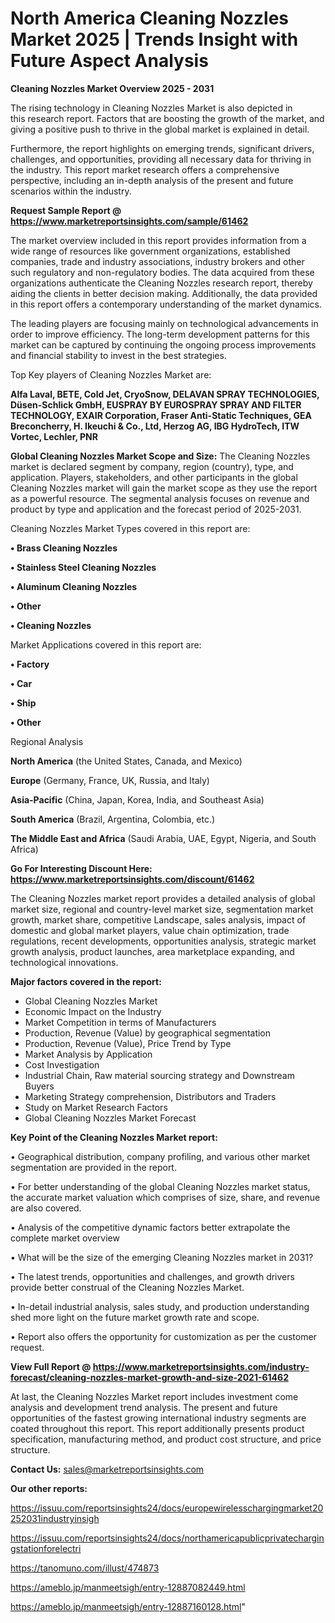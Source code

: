 # North America Cleaning Nozzles Market 2025 | Trends Insight with Future Aspect Analysis

<Strong> Cleaning Nozzles Market Overview 2025 - 2031</strong>

The rising technology in Cleaning Nozzles Market is also depicted in this research report. Factors that are boosting the growth of the market, and giving a positive push to thrive in the global market is explained in detail.

Furthermore, the report highlights on emerging trends, significant drivers, challenges, and opportunities, providing all necessary data for thriving in the industry. This report market research offers a comprehensive perspective, including an in-depth analysis of the present and future scenarios within the industry.

<strong>Request Sample Report @ <a href=https://www.marketreportsinsights.com/sample/61462>https://www.marketreportsinsights.com/sample/61462</a></strong>

The market overview included in this report provides information from a wide range of resources like government organizations, established companies, trade and industry associations, industry brokers and other such regulatory and non-regulatory bodies. The data acquired from these organizations authenticate the Cleaning Nozzles research report, thereby aiding the clients in better decision making. Additionally, the data provided in this report offers a contemporary understanding of the market dynamics.

The leading players are focusing mainly on technological advancements in order to improve efficiency. The long-term development patterns for this market can be captured by continuing the ongoing process improvements and financial stability to invest in the best strategies.

Top Key players of Cleaning Nozzles Market are:

<strong>Alfa Laval, BETE, Cold Jet, CryoSnow, DELAVAN SPRAY TECHNOLOGIES, Düsen-Schlick GmbH, EUSPRAY BY EUROSPRAY SPRAY AND FILTER TECHNOLOGY, EXAIR Corporation, Fraser Anti-Static Techniques, GEA Breconcherry, H. Ikeuchi & Co., Ltd, Herzog AG, IBG HydroTech, ITW Vortec, Lechler, PNR</strong>

<strong><b>Global Cleaning Nozzles Market Scope and Size:</b></strong>
The Cleaning Nozzles market is declared segment by company, region (country), type, and application. Players, stakeholders, and other participants in the global Cleaning Nozzles market will gain the market scope as they use the report as a powerful resource. The segmental analysis focuses on revenue and product by type and application and the forecast period of 2025-2031.

Cleaning Nozzles Market Types covered in this report are:

<strong>• Brass Cleaning Nozzles

• Stainless Steel Cleaning Nozzles

• Aluminum Cleaning Nozzles

• Other

• Cleaning Nozzles</strong>

Market Applications covered in this report are:

<strong>• Factory

• Car

• Ship

• Other</strong> 

Regional Analysis

<strong>North America</strong> (the United States, Canada, and Mexico)

<strong>Europe</strong> (Germany, France, UK, Russia, and Italy)

<strong>Asia-Pacific</strong> (China, Japan, Korea, India, and Southeast Asia)

<strong>South America</strong> (Brazil, Argentina, Colombia, etc.)

<strong>The Middle East and Africa</strong> (Saudi Arabia, UAE, Egypt, Nigeria, and South Africa)

<strong>Go For Interesting Discount Here: <a href=https://www.marketreportsinsights.com/discount/61462>https://www.marketreportsinsights.com/discount/61462</a></strong>

The Cleaning Nozzles market report provides a detailed analysis of global market size, regional and country-level market size, segmentation market growth, market share, competitive Landscape, sales analysis, impact of domestic and global market players, value chain optimization, trade regulations, recent developments, opportunities analysis, strategic market growth analysis, product launches, area marketplace expanding, and technological innovations.

<strong><b>Major factors covered in the report:</b></strong>
<ul>
  <li>Global Cleaning Nozzles Market </li>
  <li>Economic Impact on the Industry</li>
  <li>Market Competition in terms of Manufacturers</li>
  <li>Production, Revenue (Value) by geographical segmentation</li>
  <li>Production, Revenue (Value), Price Trend by Type</li>
  <li>Market Analysis by Application</li>
  <li>Cost Investigation</li>
  <li>Industrial Chain, Raw material sourcing strategy and Downstream Buyers</li>
  <li>Marketing Strategy comprehension, Distributors and Traders</li>
  <li>Study on Market Research Factors</li>
  <li>Global Cleaning Nozzles Market Forecast</li>
</ul>

<strong><b>Key Point of the Cleaning Nozzles Market report:</b></strong>

• Geographical distribution, company profiling, and various other market segmentation are provided in the report.

• For better understanding of the global Cleaning Nozzles market status, the accurate market valuation which comprises of size, share, and revenue are also covered.

• Analysis of the competitive dynamic factors better extrapolate the complete market overview

• What will be the size of the emerging Cleaning Nozzles market in 2031?

• The latest trends, opportunities and challenges, and growth drivers provide better construal of the Cleaning Nozzles Market.

• In-detail industrial analysis, sales study, and production understanding shed more light on the future market growth rate and scope.

• Report also offers the opportunity for customization as per the customer request.

<strong><b>View Full Report @ <a href=https://www.marketreportsinsights.com/industry-forecast/cleaning-nozzles-market-growth-and-size-2021-61462>https://www.marketreportsinsights.com/industry-forecast/cleaning-nozzles-market-growth-and-size-2021-61462</a></b></strong>


At last, the Cleaning Nozzles Market report includes investment come analysis and development trend analysis. The present and future opportunities of the fastest growing international industry segments are coated throughout this report. This report additionally presents product specification, manufacturing method, and product cost structure, and price structure.

<strong>Contact Us:</strong>
sales@marketreportsinsights.com

<strong>Our other reports:</strong>

<a href=https://issuu.com/reportsinsights24/docs/europewirelesschargingmarket20252031industryinsigh>https://issuu.com/reportsinsights24/docs/europewirelesschargingmarket20252031industryinsigh</a>

<a href=https://issuu.com/reportsinsights24/docs/northamericapublicprivatechargingstationforelectri>https://issuu.com/reportsinsights24/docs/northamericapublicprivatechargingstationforelectri</a>

<a href=https://tanomuno.com/illust/474873>https://tanomuno.com/illust/474873</a>

<a href=https://ameblo.jp/manmeetsigh/entry-12887082449.html>https://ameblo.jp/manmeetsigh/entry-12887082449.html</a>

<a href=https://ameblo.jp/manmeetsigh/entry-12887160128.html>https://ameblo.jp/manmeetsigh/entry-12887160128.html</a>"
